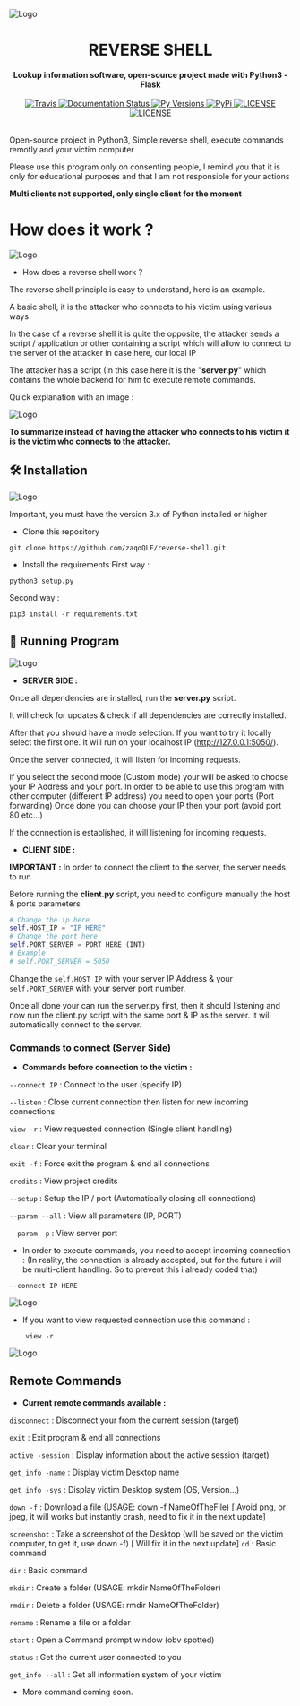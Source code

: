 ![Logo](https://i.ibb.co/svH6jZk/Shape-1-1.png)

<h1 align="center">REVERSE SHELL</h1>

<div align="center">
  <strong>Lookup information software, open-source project made with Python3 - Flask</strong>
  <br>
  <br>

  <a href="https://img.shields.io/badge/GitHub-100000?style=for-the-badge&logo=github&logoColor=white">
    <img src="https://img.shields.io/badge/GitHub-100000?style=for-the-badge&logo=github&logoColor=white" alt="Travis" />
  </a>
  
  <a href="https://img.shields.io/badge/VSCode-0078D4?style=for-the-badge&logo=visual%20studio%20code&logoColor=white">
    <img src="https://img.shields.io/badge/VSCode-0078D4?style=for-the-badge&logo=visual%20studio%20code&logoColor=white" alt="Documentation Status" />
  </a>

  <a href="https://img.shields.io/badge/CSS3-1572B6?style=for-the-badge&logo=css3&logoColor=white">
    <img src="https://img.shields.io/badge/CSS3-1572B6?style=for-the-badge&logo=css3&logoColor=white" alt="Py Versions" />
  </a>

  <a href="https://img.shields.io/badge/HTML5-E34F26?style=for-the-badge&logo=html5&logoColor=white">
    <img src="https://img.shields.io/badge/HTML5-E34F26?style=for-the-badge&logo=html5&logoColor=white" alt="PyPi" />
  </a>

  <a href="https://img.shields.io/badge/Python-FFD43B?style=for-the-badge&logo=python&logoColor=blue">
    <img src="https://img.shields.io/badge/Python-FFD43B?style=for-the-badge&logo=python&logoColor=blue" alt="LICENSE" />
  </a>

  <a href="https://img.shields.io/badge/Flask-000000?style=for-the-badge&logo=flask&logoColor=white">
    <img src="https://img.shields.io/badge/Flask-000000?style=for-the-badge&logo=flask&logoColor=white" alt="LICENSE" />
  </a>

</div>
<br>

Open-source project in Python3, Simple reverse shell, execute commands remotly and your victim computer

Please use this program only on consenting people, I remind you that it is only for educational purposes and that I am not responsible for your actions


**Multi clients not supported, only single client for the moment**
<br>



# How does it work ?
![Logo](https://i.ibb.co/MZVzZWH/Forme-2-2.png)
<br>

- How does a reverse shell work ? 

The reverse shell principle is easy to understand, here is an example. <br>

A basic shell, it is the attacker who connects to his victim using various ways

In the case of a reverse shell it is quite the opposite, the attacker sends a script / application or other containing a script which will allow to connect to the server of the attacker in case here, our local IP

The attacker has a script (In this case here it is the "**server.py**" which contains the whole backend for him to execute remote commands.

Quick explanation with an image :

![Logo](https://i.ibb.co/0Zf7H73/Forme-2-1.png)

**To summarize instead of having the attacker who connects to his victim it is the victim who connects to the attacker.**


## 🛠 Installation

![Logo](https://i.ibb.co/J59tZ8d/Shape-1-2.png)

Important, you must have the version 3.x of Python installed or higher

* Clone this repository 
```
git clone https://github.com/zaqoQLF/reverse-shell.git
```
* Install the requirements
First way : 
```
python3 setup.py
```
Second way : 
```
pip3 install -r requirements.txt
```
## 🚀 Running Program
![Logo](https://i.ibb.co/jbGbJ6N/wdqd.png)

* **SERVER SIDE :** 

Once all dependencies are installed, run the **server.py** script.

It will check for updates & check if all dependencies are correctly installed.

After that you should have a mode selection. If you want to try it locally select the first one.
It will run on your localhost IP (http://127.0.0.1:5050/).

Once the server connected, it will listen for incoming requests.

If you select the second mode (Custom mode) your will be asked to choose your IP Address and your port.
In order to be able to use this program with other computer (different IP address) you need to open your ports (Port forwarding)
Once done you can choose your IP then your port (avoid port 80 etc...)

If the connection is established, it will listening for incoming requests.


* **CLIENT SIDE :**

**IMPORTANT :** In order to connect the client to the server, the server needs to run

Before running the **client.py** script, you need to configure manually the host & ports parameters 

```python
# Change the ip here
self.HOST_IP = "IP HERE"
# Change the port here
self.PORT_SERVER = PORT HERE (INT)
# Example
# self.PORT_SERVER = 5050
```
Change the `self.HOST_IP` with your server IP Address & your `self.PORT_SERVER` with your server port number.

Once all done your can run the server.py first, then it should listening and now run the client.py script with the same port & IP as the server.
it will automatically connect to the server.


### Commands to connect (Server Side)

* **Commands before connection to the victim :**

`--connect IP` : Connect to the user (specify IP) 

`--listen` : Close current connection then listen for new incoming connections

`view -r` : View requested connection (Single client handling)

`clear` : Clear your terminal

`exit -f` : Force exit the program & end all connections

`credits` : View project credits

`--setup` : Setup the IP / port (Automatically closing all connections)

`--param --all` : View all parameters (IP, PORT)

`--param -p` : View server port


* In order to execute commands, you need to accept incoming connection : 
(In reality, the connection is already accepted, but for the future i will be multi-client handling. So to prevent this i already coded that)

```
--connect IP HERE
``` 
![Logo](https://i.ibb.co/7QPVTcK/Forme-6.png)

* If you want to view requested connection use this command :
```
    view -r
```
![Logo](https://i.ibb.co/b2sWW0J/Forme-5.png)


## Remote Commands

* **Current remote commands available :**

`disconnect` : Disconnect your from the current session (target)

`exit` :  Exit program & end all connections

`active -session` :  Display information about the active session (target)

`get_info -name` : Display victim Desktop name

`get_info -sys` : Display victim Desktop system (OS, Version...)

`down -f` : Download a file (USAGE: down -f NameOfTheFile) [ Avoid png, or jpeg, it will works but instantly crash, need to fix it in the next update]

`screenshot` : Take a screenshot of the Desktop (will be saved on the victim computer, to get it, use down -f) [ Will fix it in the next update]
`cd` : Basic command

`dir` : Basic command

`mkdir` :  Create a folder (USAGE: mkdir NameOfTheFolder)

`rmdir` : Delete a folder (USAGE: rmdir NameOfTheFolder)

`rename` : Rename a file or a folder

`start` : Open a Command prompt window (obv spotted)

`status` : Get the current user connected to you

`get_info --all` : Get all information system of your victim

* More command coming soon.






